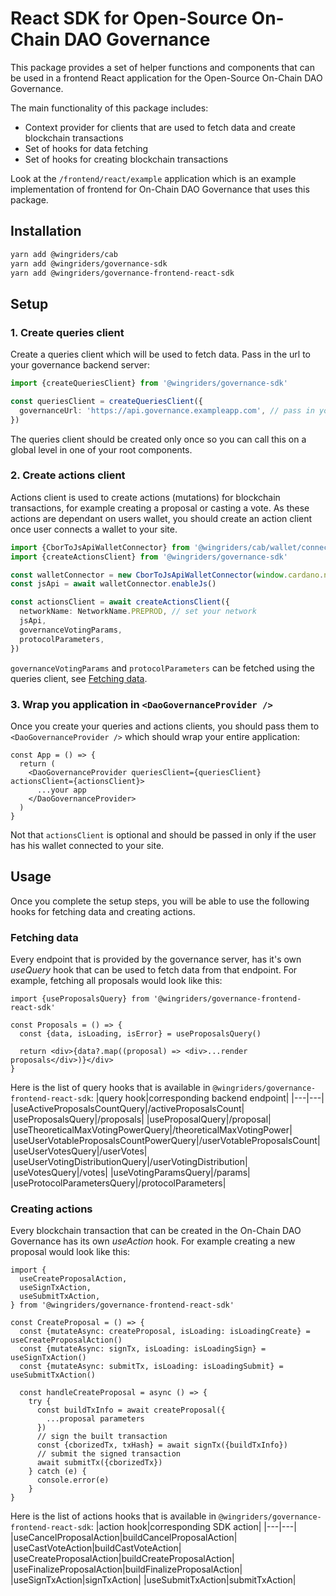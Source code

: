 # React SDK for Open-Source On-Chain DAO Governance

This package provides a set of helper functions and components that can be used in a frontend React application for the Open-Source On-Chain DAO Governance.

The main functionality of this package includes:

- Context provider for clients that are used to fetch data and create blockchain transactions
- Set of hooks for data fetching
- Set of hooks for creating blockchain transactions

Look at the `/frontend/react/example` application which is an example implementation of frontend for On-Chain DAO Governance that uses this package.

## Installation

```bash
yarn add @wingriders/cab
yarn add @wingriders/governance-sdk
yarn add @wingriders/governance-frontend-react-sdk
```

## Setup

### 1. Create queries client

Create a queries client which will be used to fetch data. Pass in the url to your governance backend server:

```ts
import {createQueriesClient} from '@wingriders/governance-sdk'

const queriesClient = createQueriesClient({
  governanceUrl: 'https://api.governance.exampleapp.com', // pass in your URL
})
```

The queries client should be created only once so you can call this on a global level in one of your root components.

### 2. Create actions client

Actions client is used to create actions (mutations) for blockchain transactions, for example creating a proposal or casting a vote. As these actions are dependant on users wallet, you should create an action client once user connects a wallet to your site.

```ts
import {CborToJsApiWalletConnector} from '@wingriders/cab/wallet/connector'
import {createActionsClient} from '@wingriders/governance-sdk'

const walletConnector = new CborToJsApiWalletConnector(window.cardano.nami, {vendor: null}) // choose wallet based on users connected wallet type
const jsApi = await walletConnector.enableJs()

const actionsClient = await createActionsClient({
  networkName: NetworkName.PREPROD, // set your network
  jsApi,
  governanceVotingParams,
  protocolParameters,
})
```

`governanceVotingParams` and `protocolParameters` can be fetched using the queries client, see [Fetching data](#fetching-data).

### 3. Wrap you application in `<DaoGovernanceProvider />`

Once you create your queries and actions clients, you should pass them to `<DaoGovernanceProvider />` which should wrap your entire application:

```tsx
const App = () => {
  return (
    <DaoGovernanceProvider queriesClient={queriesClient} actionsClient={actionsClient}>
      ...your app
    </DaoGovernanceProvider>
  )
}
```

Not that `actionsClient` is optional and should be passed in only if the user has his wallet connected to your site.

## Usage

Once you complete the setup steps, you will be able to use the following hooks for fetching data and creating actions.

### Fetching data

Every endpoint that is provided by the governance server, has it's own _useQuery_ hook that can be used to fetch data from that endpoint. For example, fetching all proposals would look like this:

```tsx
import {useProposalsQuery} from '@wingriders/governance-frontend-react-sdk'

const Proposals = () => {
  const {data, isLoading, isError} = useProposalsQuery()

  return <div>{data?.map((proposal) => <div>...render proposals</div>)}</div>
}
```

Here is the list of query hooks that is available in `@wingriders/governance-frontend-react-sdk`:
|query hook|corresponding backend endpoint|
|---|---|
|useActiveProposalsCountQuery|/activeProposalsCount|
|useProposalsQuery|/proposals|
|useProposalQuery|/proposal|
|useTheoreticalMaxVotingPowerQuery|/theoreticalMaxVotingPower|
|useUserVotableProposalsCountPowerQuery|/userVotableProposalsCount|
|useUserVotesQuery|/userVotes|
|useUserVotingDistributionQuery|/userVotingDistribution|
|useVotesQuery|/votes|
|useVotingParamsQuery|/params|
|useProtocolParametersQuery|/protocolParameters|

### Creating actions

Every blockchain transaction that can be created in the On-Chain DAO Governance has its own _useAction_ hook. For example creating a new proposal would look like this:

```tsx
import {
  useCreateProposalAction,
  useSignTxAction,
  useSubmitTxAction,
} from '@wingriders/governance-frontend-react-sdk'

const CreateProposal = () => {
  const {mutateAsync: createProposal, isLoading: isLoadingCreate} = useCreateProposalAction()
  const {mutateAsync: signTx, isLoading: isLoadingSign} = useSignTxAction()
  const {mutateAsync: submitTx, isLoading: isLoadingSubmit} = useSubmitTxAction()

  const handleCreateProposal = async () => {
    try {
      const buildTxInfo = await createProposal({
        ...proposal parameters
      })
      // sign the built transaction
      const {cborizedTx, txHash} = await signTx({buildTxInfo})
      // submit the signed transaction
      await submitTx({cborizedTx})
    } catch (e) {
      console.error(e)
    }
}
```

Here is the list of actions hooks that is available in `@wingriders/governance-frontend-react-sdk`:
|action hook|corresponding SDK action|
|---|---|
|useCancelProposalAction|buildCancelProposalAction|
|useCastVoteAction|buildCastVoteAction|
|useCreateProposalAction|buildCreateProposalAction|
|useFinalizeProposalAction|buildFinalizeProposalAction|
|useSignTxAction|signTxAction|
|useSubmitTxAction|submitTxAction|
